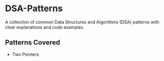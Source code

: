 # DSA-Patterns

A collection of common Data Structures and Algorithms (DSA) patterns with clear explanations and code examples.

## Patterns Covered

- Two Pointers